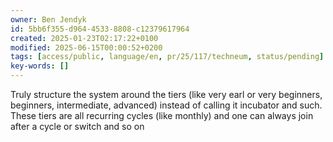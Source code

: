 ```yaml
---
owner: Ben Jendyk
id: 5bb6f355-d964-4533-8808-c12379617964
created: 2025-01-23T02:17:22+0100
modified: 2025-06-15T00:00:52+0200
tags: [access/public, language/en, pr/25/117/techneum, status/pending]
key-words: []
---
```


Truly structure the system around the tiers (like very earl or very beginners, beginners, intermediate, advanced) instead of calling it incubator and such.  
These tiers are all recurring cycles (like monthly) and one can always join after a cycle or switch and so on